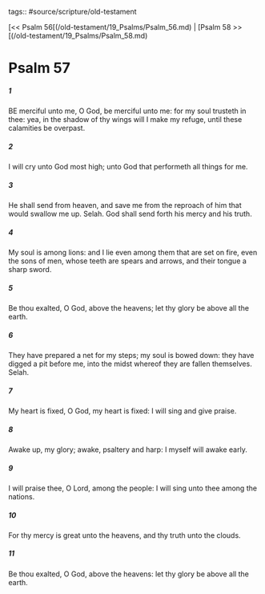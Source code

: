 tags:: #source/scripture/old-testament

[<< Psalm 56[(/old-testament/19_Psalms/Psalm_56.md) | [Psalm 58 >>[(/old-testament/19_Psalms/Psalm_58.md)

# Psalm 57

##### 1

BE merciful unto me, O God, be merciful unto me: for my soul trusteth in thee: yea, in the shadow of thy wings will I make my refuge, until these calamities be overpast.

##### 2

I will cry unto God most high; unto God that performeth all things for me.

##### 3

He shall send from heaven, and save me from the reproach of him that would swallow me up. Selah. God shall send forth his mercy and his truth.

##### 4

My soul is among lions: and I lie even among them that are set on fire, even the sons of men, whose teeth are spears and arrows, and their tongue a sharp sword.

##### 5

Be thou exalted, O God, above the heavens; let thy glory be above all the earth.

##### 6

They have prepared a net for my steps; my soul is bowed down: they have digged a pit before me, into the midst whereof they are fallen themselves. Selah.

##### 7

My heart is fixed, O God, my heart is fixed: I will sing and give praise.

##### 8

Awake up, my glory; awake, psaltery and harp: I myself will awake early.

##### 9

I will praise thee, O Lord, among the people: I will sing unto thee among the nations.

##### 10

For thy mercy is great unto the heavens, and thy truth unto the clouds.

##### 11

Be thou exalted, O God, above the heavens: let thy glory be above all the earth.
